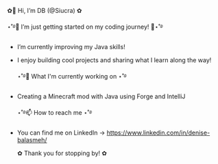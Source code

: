   ✿👋 Hi, I’m DB (@Siucra) ✿
  
  ⋆˚࿔👀 I’m just getting started on my coding journey! 🚀⋆˚࿔
- I’m currently improving my Java skills!
- I enjoy building cool projects and sharing what I learn along the way!


  ⋆˚࿔🌱 What I'm currently working on ⋆˚࿔
- Creating a Minecraft mod with Java using Forge and IntelliJ
  
  ⋆˚࿔📫 How to reach me ⋆˚࿔
- You can find me on LinkedIn -> https://www.linkedin.com/in/denise-balasmeh/

  ✿ Thank you for stopping by! ✿
